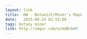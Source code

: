 ```yaml
---
layout: link
title:  HW - Botanist/Miner's Maps
date:   2015-08-24 02:55:00
tags: botany miner
link: http://imgur.com/a/mdNcb#0
---
```

